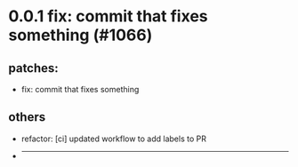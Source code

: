 # 0.0.1 fix: commit that fixes something (#1066)

## patches:
* fix: commit that fixes something
## others
* refactor: [ci] updated workflow to add labels to PR
* ---------

